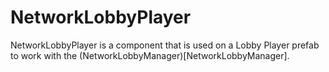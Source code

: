 # NetworkLobbyPlayer

NetworkLobbyPlayer is a component that is used on a Lobby Player prefab to work with the (NetworkLobbyManager)[NetworkLobbyManager].
 

